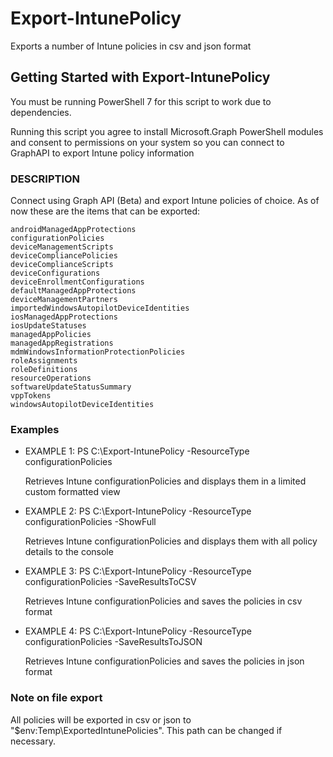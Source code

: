 # Export-IntunePolicy
Exports a number of Intune policies in csv and json format

## Getting Started with Export-IntunePolicy

You must be running PowerShell 7 for this script to work due to dependencies.

Running this script you agree to install Microsoft.Graph PowerShell modules and consent to permissions on your system so you can connect to GraphAPI to export Intune policy information

### DESCRIPTION

Connect using Graph API (Beta) and export Intune policies of choice. As of now these are the items that can be exported:

    androidManagedAppProtections
    configurationPolicies
    deviceManagementScripts
    deviceCompliancePolicies
    deviceComplianceScripts
    deviceConfigurations
    deviceEnrollmentConfigurations
    defaultManagedAppProtections
    deviceManagementPartners
    importedWindowsAutopilotDeviceIdentities
    iosManagedAppProtections
    iosUpdateStatuses
    managedAppPolicies
    managedAppRegistrations
    mdmWindowsInformationProtectionPolicies
    roleAssignments
    roleDefinitions
    resourceOperations
    softwareUpdateStatusSummary
    vppTokens
    windowsAutopilotDeviceIdentities

### Examples

- EXAMPLE 1: PS C:\Export-IntunePolicy -ResourceType configurationPolicies

    Retrieves Intune configurationPolicies and displays them in a limited custom formatted view

- EXAMPLE 2: PS C:\Export-IntunePolicy -ResourceType configurationPolicies -ShowFull

    Retrieves Intune configurationPolicies and displays them with all policy details to the console

- EXAMPLE 3: PS C:\Export-IntunePolicy -ResourceType configurationPolicies -SaveResultsToCSV

    Retrieves Intune configurationPolicies and saves the policies in csv format

- EXAMPLE 4: PS C:\Export-IntunePolicy -ResourceType configurationPolicies -SaveResultsToJSON

    Retrieves Intune configurationPolicies and saves the policies in json format

### Note on file export

All policies will be exported in csv or json to "$env:Temp\ExportedIntunePolicies". This path can be changed if necessary.
